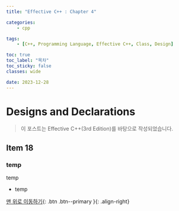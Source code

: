 ```yaml
---
title: "Effective C++ : Chapter 4"

categories:
    - cpp

tags:
    - [C++, Programming Language, Effective C++, Class, Design]

toc: true
toc_label: "목차"
toc_sticky: false
classes: wide

date: 2023-12-28
---
```


# Designs and Declarations

> 이 포스트는 Effective C++(3rd Edition)를 바탕으로 작성되었습니다.

## Item 18

### temp
temp
- temp



[맨 위로 이동하기](#){: .btn .btn--primary }{: .align-right}